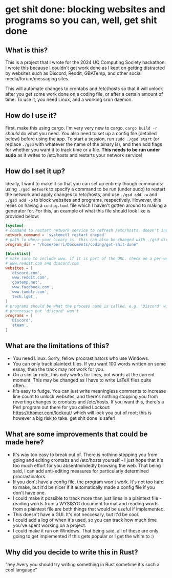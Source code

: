 # get shit done: blocking websites and programs so you can, well, get shit done

## What is this?

This is a project that I wrote for the 2024 UQ Computing Society hackathon. I wrote this because I couldn't get work done as I kept on getting distracted by websites such as Discord, Reddit, GBATemp, and other social media/forum/messaging sites.

This will automate changes to crontabs and /etc/hosts so that it will unlock after you get some work done on a coding file, or after a certain amount of time. To use it, you need Linux, and a working cron daemon.

## How do I use it?

First, make this using cargo. I'm very very new to cargo, `cargo build -r` *should* do what you need. You also need to set up a config file (detailed below) before using the app.
To start a session, run `sudo ./gsd start` (or replace `./gsd` with whatever the name of the binary is), and then add flags for whether you want it to track time or a file. **This needs to be run under sudo** as it writes to /etc/hosts and restarts your network service! 

## How do I set it up?

Ideally, I want to make it so that you can set up entirely though commands: using `./gsd network` to specify a command to be run (under sudo) to restart the network and apply changes to /etc/hosts, and use `./gsd add -w` and `./gsd add -p` to block websites and programs, respectively. However, this relies on having a `config.toml` file which I haven't gotten around to making a generator for. For this, an example of what this file should look like is provided below:

```toml
[system]
# command to restart network service to refresh /etc/hosts. doesn't include sudo.
network_command = 'systemctl restart dhcpcd'
# path to where your binary is. this can also be changed with ./gsd directory [path].
program_dir = "/home/berri/Documents/coding/get-shit-done"

[blocklist]
# make sure to include www. if it is part of the URL. check on a per-website basis: comapre
# www.reddit.com and discord.com
websites = [
  'discord.com',
  'www.reddit.com',
  'gbatemp.net',
  'www.facebook.com',
  'www.tumblr.com',
  'tech.lgbt',
]
# programs should be what the process name is called. e.g. 'Discord' will kill discord
# proccesses but 'discord' won't
programs = [
  'Discord',
  'steam',
]
```

## What are the limitations of this?

- You need Linux. Sorry, fellow procrastinators who use Windows.
- You can only track plaintext files. If you want 100 words written on some essay, then the track may not work for you.
- On a similar note, this only works for lines, not words at the current moment. This may be changed as I have to write LaTeX files quite often...
- It's easy to fudge. You can just write meaningless comments to increase line count to unlock websites, and there's nothing stopping you from reverting changes to crontabs and /etc/hosts. If you want this, there's a Perl program out there for you called Lockout: <https://thomer.com/lockout/> which will lock you out of root; this is however a big risk to take. get shit done is safer!

## What are some improvements that could be made here?
- It's way too easy to break out of. There is nothing stopping you from going and editing crontabs and /etc/hosts yourself - I just hope that it's too much effort for you absentmindedly browsing the web. That being said, I can add anti-editing measures for particularly determined procrastinators.
- If you don't have a config file, the program won't work. It's not too hard to make, but it'd be nicer if it automatically made a config file if you don't have one.
- I could make it possible to track more than just lines in a plaintext file - reading words from a WYSISYG document format and reading words from a plaintext file are both things that would be useful if implemented.
- This doesn't have a GUI. It's not neccesary, but it'd be cool.
- I could add a log of when it's used, so you can track how much time you've spent working on a project.
- I could make it run on Windows.
That being said, all of these are only going to get implemented if this gets popular or I get the whim to :)

## Why did you decide to write this in Rust?

"hey Avery you should try writing something in Rust sometime it's such a cool language"
